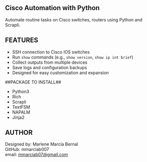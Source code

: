 ## Cisco Automation with Python ##

Automate routine tasks on Cisco switches, routers using Python and Scrapli.  

## FEATURES ##
- SSH connection to Cisco IOS switches
- Run `show` commands (e.g., `show version`, `show ip int brief`)
- Collect outputs from multiple devices
- Save logs and configuration backups
- Designed for easy customization and expansion

##PACKAGE TO INSTALL##
- Python3
- Rich
- Scrapli
- TextFSM
- NAPALM
- Jinja2

## AUTHOR ##
Designed by: Marlene Marcía Bernal  
GitHub: mmarciab007  
email: mmarciab07@gmail.com  

